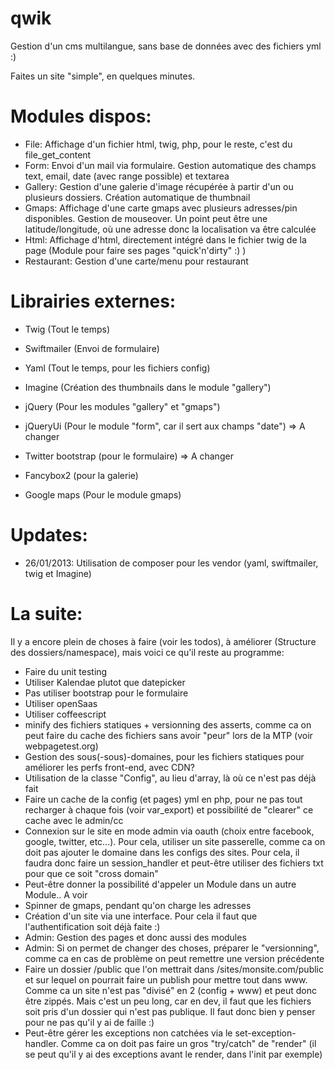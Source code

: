﻿qwik
====

Gestion d'un cms multilangue, sans base de données avec des fichiers yml :)

Faites un site "simple", en quelques minutes.



Modules dispos:
===

- File: Affichage d'un fichier html, twig, php, pour le reste, c'est du file_get_content
- Form: Envoi d'un mail via formulaire. Gestion automatique des champs text, email, date (avec range possible) et textarea
- Gallery: Gestion d'une galerie d'image récupérée à partir d'un ou plusieurs dossiers. Création automatique de thumbnail
- Gmaps: Affichage d'une carte gmaps avec plusieurs adresses/pin disponibles. Gestion de mouseover. Un point peut être une latitude/longitude, où une adresse donc la localisation va être calculée
- Html: Affichage d'html, directement intégré dans le fichier twig de la page (Module pour faire ses pages "quick'n'dirty" :) )
- Restaurant: Gestion d'une carte/menu pour restaurant

Librairies externes:
===

- Twig (Tout le temps)
- Swiftmailer (Envoi de formulaire)
- Yaml (Tout le temps, pour les fichiers config)
- Imagine (Création des thumbnails dans le module "gallery")

- jQuery (Pour les modules "gallery" et "gmaps")
- jQueryUi (Pour le module "form", car il sert aux champs "date") => A changer
- Twitter bootstrap (pour le formulaire) => A changer
- Fancybox2 (pour la galerie)
- Google maps (Pour le module gmaps)


Updates:
===
- 26/01/2013: Utilisation de composer pour les vendor (yaml, swiftmailer, twig et Imagine)

La suite:
===


Il y a encore plein de choses à faire (voir les todos), à améliorer (Structure des dossiers/namespace), mais voici ce qu'il reste au programme:

- Faire du unit testing
- Utiliser Kalendae plutot que datepicker
- Pas utiliser bootstrap pour le formulaire
- Utiliser openSaas
- Utiliser coffeescript
- minify des fichiers statiques + versionning des asserts, comme ca on peut faire du cache des fichiers sans avoir "peur" lors de la MTP (voir webpagetest.org)
- Gestion des sous(-sous)-domaines, pour les fichiers statiques pour améliorer les perfs front-end, avec CDN?
- Utilisation de la classe "Config", au lieu d'array, là où ce n'est pas déjà fait
- Faire un cache de la config (et pages) yml en php, pour ne pas tout recharger à chaque fois (voir var_export) et possibilité de "clearer" ce cache avec le admin/cc
- Connexion sur le site en mode admin via oauth (choix entre facebook, google, twitter, etc...). Pour cela, utiliser un site passerelle, comme ca on doit pas ajouter le domaine dans les configs des sites. Pour cela, il faudra donc faire un session_handler et peut-être utiliser des fichiers txt pour que ce soit "cross domain"
- Peut-être donner la possibilité d'appeler un Module dans un autre Module.. A voir
- Spinner de gmaps, pendant qu'on charge les adresses
- Création d'un site via une interface. Pour cela il faut que l'authentification soit déjà faite :)
- Admin: Gestion des pages et donc aussi des modules
- Admin: Si on permet de changer des choses, préparer le "versionning", comme ca en cas de problème on peut remettre une version précédente
- Faire un dossier /public que l'on mettrait dans /sites/monsite.com/public et sur lequel on pourrait faire un publish pour mettre tout dans www. Comme ca un site n'est pas "divisé" en 2 (config + www) et peut donc être zippés. Mais c'est un peu long, car en dev, il faut que les fichiers soit pris d'un dossier qui n'est pas publique. Il faut donc bien y penser pour ne pas qu'il y ai de faille :)
- Peut-être gérer les exceptions non catchées via le set-exception-handler. Comme ca on doit pas faire un gros "try/catch" de "render" (il se peut qu'il y ai des exceptions avant le render, dans l'init par exemple)